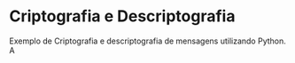 # Criptografia e Descriptografia

Exemplo de Criptografia e descriptografia de mensagens utilizando Python.
<p3> 
A
</p3>


